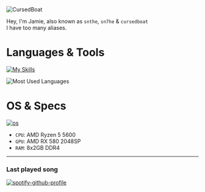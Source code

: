 ![CursedBoat](https://i.ibb.co/pxZcwKr/cursedboat.png)



Hey, I'm Jamie, also known as `snthe`, `sn7he` & `cursedboat` <br />
I have too many aliases.

# Languages & Tools
[![My Skills](https://skillicons.dev/icons?i=rust,cs,dotnet,python,ts,nodejs,bun,express,sqlite,mongodb,bash,zsh)](https://skillicons.dev)

![Most Used Languages](https://github-readme-stats.vercel.app/api/top-langs/?username=cursedboat&layout=compact&theme=dark)

# OS & Specs

[![os](https://skillicons.dev/icons?i=windows,arch,ubuntu)](https://skillicons.dev)
- `CPU`: AMD Ryzen 5 5600
- `GPU`: AMD RX 580 2048SP
- `RAM`: 8x2GB DDR4

---
### Last played song

[![spotify-github-profile](https://spotify-github-profile.kittinanx.com/api/view?uid=g2lqgpmd6ffpfgsm1nv0y3dle&cover_image=true&theme=natemoo-re&show_offline=false&background_color=121212&interchange=false&bar_color=53b14f&bar_color_cover=false)](https://spotify-github-profile.kittinanx.com/api/view?uid=g2lqgpmd6ffpfgsm1nv0y3dle&redirect=true)
